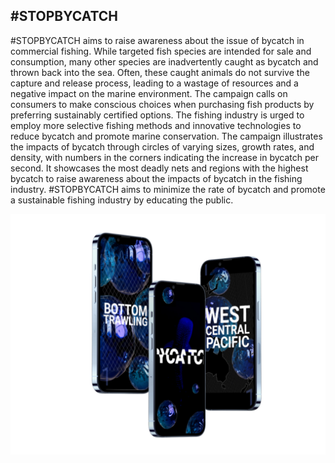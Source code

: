 ## #STOPBYCATCH

#STOPBYCATCH aims to raise awareness about the issue of bycatch in commercial fishing. While targeted fish species are intended for sale and consumption, many other species are inadvertently caught as bycatch and thrown back into the sea. Often, these caught animals do not survive the capture and release process, leading to a wastage of resources and a negative impact on the marine environment. The campaign calls on consumers to make conscious choices when purchasing fish products by preferring sustainably certified options. The fishing industry is urged to employ more selective fishing methods and innovative technologies to reduce bycatch and promote marine conservation. The campaign illustrates the impacts of bycatch through circles of varying sizes, growth rates, and density, with numbers in the corners indicating the increase in bycatch per second. It showcases the most deadly nets and regions with the highest bycatch to raise awareness about the impacts of bycatch in the fishing industry. #STOPBYCATCH aims to minimize the rate of bycatch and promote a sustainable fishing industry by educating the public.

<img src = "https://github.com/bulaikarmii/stopbycatch/blob/main/Bycatch_Mockup_page-0001.jpg" width = "800">
